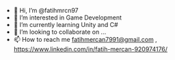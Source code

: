 - 👋 Hi, I’m @fatihmrcn97
- 👀 I’m interested in Game Development
- 🌱 I’m currently learning Unity and C#
- 💞️ I’m looking to collaborate on ...
- 📫 How to reach me fatihmercan7991@gmail.com , https://www.linkedin.com/in/fatih-mercan-920974176/

<!---
fatihmrcn97/fatihmrcn97 is a ✨ special ✨ repository because its `README.md` (this file) appears on your GitHub profile.
You can click the Preview link to take a look at your changes.
--->
